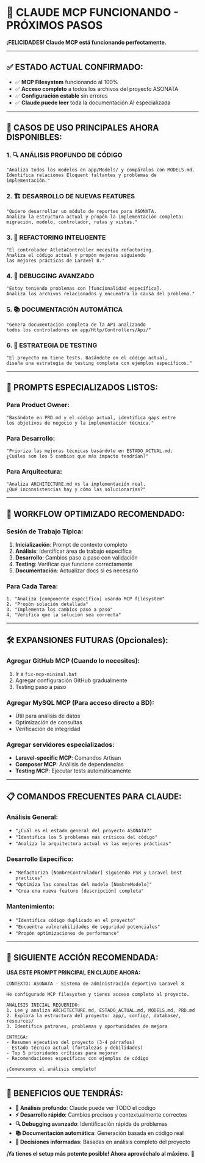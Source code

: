 # 🎯 CLAUDE MCP FUNCIONANDO - PRÓXIMOS PASOS

**¡FELICIDADES! Claude MCP está funcionando perfectamente.**

---

## ✅ **ESTADO ACTUAL CONFIRMADO:**
- ✅ **MCP Filesystem** funcionando al 100%
- ✅ **Acceso completo** a todos los archivos del proyecto ASONATA
- ✅ **Configuración estable** sin errores
- ✅ **Claude puede leer** toda la documentación AI especializada

---

## 🚀 **CASOS DE USO PRINCIPALES AHORA DISPONIBLES:**

### **1. 🔍 ANÁLISIS PROFUNDO DE CÓDIGO**
```
"Analiza todos los modelos en app/Models/ y compáralos con MODELS.md. 
Identifica relaciones Eloquent faltantes y problemas de implementación."
```

### **2. 🏗️ DESARROLLO DE NUEVAS FEATURES**
```
"Quiero desarrollar un módulo de reportes para ASONATA. 
Analiza la estructura actual y propón la implementación completa: 
migración, modelo, controlador, rutas y vistas."
```

### **3. 🔧 REFACTORING INTELIGENTE**
```
"El controlador AtletaController necesita refactoring. 
Analiza el código actual y propón mejoras siguiendo 
las mejores prácticas de Laravel 8."
```

### **4. 🐛 DEBUGGING AVANZADO**
```
"Estoy teniendo problemas con [funcionalidad específica]. 
Analiza los archivos relacionados y encuentra la causa del problema."
```

### **5. 📚 DOCUMENTACIÓN AUTOMÁTICA**
```
"Genera documentación completa de la API analizando 
todos los controladores en app/Http/Controllers/Api/"
```

### **6. 🧪 ESTRATEGIA DE TESTING**
```
"El proyecto no tiene tests. Basándote en el código actual, 
diseña una estrategia de testing completa con ejemplos específicos."
```

---

## 🎯 **PROMPTS ESPECIALIZADOS LISTOS:**

### **Para Product Owner:**
```
"Basándote en PRD.md y el código actual, identifica gaps entre 
los objetivos de negocio y la implementación técnica."
```

### **Para Desarrollo:**
```
"Prioriza las mejoras técnicas basándote en ESTADO_ACTUAL.md. 
¿Cuáles son los 5 cambios que más impacto tendrían?"
```

### **Para Arquitectura:**
```
"Analiza ARCHITECTURE.md vs la implementación real. 
¿Qué inconsistencias hay y cómo las solucionarías?"
```

---

## 🔄 **WORKFLOW OPTIMIZADO RECOMENDADO:**

### **Sesión de Trabajo Típica:**
1. **Inicialización**: Prompt de contexto completo
2. **Análisis**: Identificar área de trabajo específica  
3. **Desarrollo**: Cambios paso a paso con validación
4. **Testing**: Verificar que funcione correctamente
5. **Documentación**: Actualizar docs si es necesario

### **Para Cada Tarea:**
```
1. "Analiza [componente específico] usando MCP filesystem"
2. "Propón solución detallada"  
3. "Implementa los cambios paso a paso"
4. "Verifica que la solución sea correcta"
```

---

## 🛠️ **EXPANSIONES FUTURAS (Opcionales):**

### **Agregar GitHub MCP (Cuando lo necesites):**
1. Ir a `fix-mcp-minimal.bat`
2. Agregar configuración GitHub gradualmente
3. Testing paso a paso

### **Agregar MySQL MCP (Para acceso directo a BD):**
- Útil para análisis de datos
- Optimización de consultas
- Verificación de integridad

### **Agregar servidores especializados:**
- **Laravel-specific MCP**: Comandos Artisan
- **Composer MCP**: Análisis de dependencias  
- **Testing MCP**: Ejecutar tests automáticamente

---

## 📋 **COMANDOS FRECUENTES PARA CLAUDE:**

### **Análisis General:**
- `"¿Cuál es el estado general del proyecto ASONATA?"`
- `"Identifica los 5 problemas más críticos del código"`
- `"Analiza la arquitectura actual vs las mejores prácticas"`

### **Desarrollo Específico:**
- `"Refactoriza [NombreControlador] siguiendo PSR y Laravel best practices"`
- `"Optimiza las consultas del modelo [NombreModelo]"`
- `"Crea una nueva feature [descripción] completa"`

### **Mantenimiento:**
- `"Identifica código duplicado en el proyecto"`
- `"Encuentra vulnerabilidades de seguridad potenciales"`
- `"Propón optimizaciones de performance"`

---

## 🎯 **SIGUIENTE ACCIÓN RECOMENDADA:**

**USA ESTE PROMPT PRINCIPAL EN CLAUDE AHORA:**

```
CONTEXTO: ASONATA - Sistema de administración deportiva Laravel 8

He configurado MCP filesystem y tienes acceso completo al proyecto.

ANÁLISIS INICIAL REQUERIDO:
1. Lee y analiza ARCHITECTURE.md, ESTADO_ACTUAL.md, MODELS.md, PRD.md
2. Explora la estructura del proyecto: app/, config/, database/, resources/
3. Identifica patrones, problemas y oportunidades de mejora

ENTREGA:
- Resumen ejecutivo del proyecto (3-4 párrafos)
- Estado técnico actual (fortalezas y debilidades) 
- Top 5 prioridades críticas para mejorar
- Recomendaciones específicas con ejemplos de código

¡Comencemos el análisis completo!
```

---

## 🚀 **BENEFICIOS QUE TENDRÁS:**

- **🧠 Análisis profundo**: Claude puede ver TODO el código
- **⚡ Desarrollo rápido**: Cambios precisos y contextualmente correctos
- **🔍 Debugging avanzado**: Identificación rápida de problemas
- **📚 Documentación automática**: Generación basada en código real
- **🎯 Decisiones informadas**: Basadas en análisis completo del proyecto

**¡Ya tienes el setup más potente posible! Ahora aprovéchalo al máximo.** 🎉
